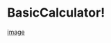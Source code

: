 # BasicCalculator!
[image](https://user-images.githubusercontent.com/83028055/178101994-18b8a696-bf19-4d73-9999-ff594913f5c0.png)
